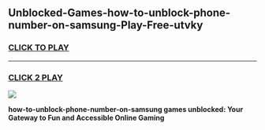 
## Unblocked-Games-how-to-unblock-phone-number-on-samsung-Play-Free-utvky
<h3>
<a href="https://premium76.site?title=how-to-unblock-phone-number-on-samsung&ref=20M">CLICK TO PLAY</a></h3>
<hr>

<h3>
<a href="https://premium76.site?title=how-to-unblock-phone-number-on-samsung&ref=20M">CLICK 2 PLAY</a>
  
</h3>

<a href="https://premium76.site?title=how-to-unblock-phone-number-on-samsung&ref=19M"><img src="https://clearcache.store/games.png"></a>


**how-to-unblock-phone-number-on-samsung games unblocked: Your Gateway to Fun and Accessible Online Gaming**
